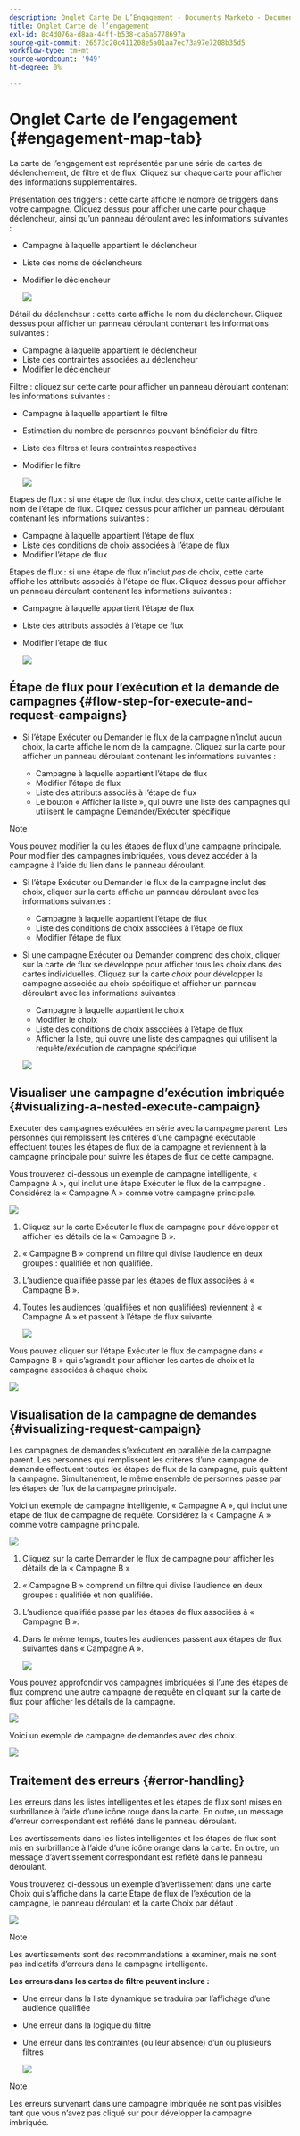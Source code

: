 ```yaml
---
description: Onglet Carte De L’Engagement - Documents Marketo - Documentation Du Produit
title: Onglet Carte de l’engagement
exl-id: 8c4d076a-d8aa-44ff-b538-ca6a6778697a
source-git-commit: 26573c20c411208e5a01aa7ec73a97e7208b35d5
workflow-type: tm+mt
source-wordcount: '949'
ht-degree: 0%

---
```


# Onglet Carte de l’engagement {#engagement-map-tab}

La carte de l’engagement est représentée par une série de cartes de déclenchement, de filtre et de flux. Cliquez sur chaque carte pour afficher des informations supplémentaires.

Présentation des triggers : cette carte affiche le nombre de triggers dans votre campagne. Cliquez dessus pour afficher une carte pour chaque déclencheur, ainsi qu’un panneau déroulant avec les informations suivantes :

* Campagne à laquelle appartient le déclencheur
* Liste des noms de déclencheurs
* Modifier le déclencheur

  ![](assets/engagement-map-tab-1.png)

Détail du déclencheur : cette carte affiche le nom du déclencheur. Cliquez dessus pour afficher un panneau déroulant contenant les informations suivantes :

* Campagne à laquelle appartient le déclencheur
* Liste des contraintes associées au déclencheur
* Modifier le déclencheur

Filtre : cliquez sur cette carte pour afficher un panneau déroulant contenant les informations suivantes :

* Campagne à laquelle appartient le filtre
* Estimation du nombre de personnes pouvant bénéficier du filtre
* Liste des filtres et leurs contraintes respectives
* Modifier le filtre

  ![](assets/engagement-map-tab-3.png)

Étapes de flux : si une étape de flux inclut des choix, cette carte affiche le nom de l’étape de flux. Cliquez dessus pour afficher un panneau déroulant contenant les informations suivantes :

* Campagne à laquelle appartient l’étape de flux
* Liste des conditions de choix associées à l’étape de flux
* Modifier l’étape de flux

Étapes de flux : si une étape de flux n’inclut _pas_ de choix, cette carte affiche les attributs associés à l’étape de flux. Cliquez dessus pour afficher un panneau déroulant contenant les informations suivantes :

* Campagne à laquelle appartient l’étape de flux
* Liste des attributs associés à l’étape de flux
* Modifier l’étape de flux

  ![](assets/engagement-map-tab-5.png)

## Étape de flux pour l’exécution et la demande de campagnes {#flow-step-for-execute-and-request-campaigns}

* Si l’étape Exécuter ou Demander le flux de la campagne n’inclut aucun choix, la carte affiche le nom de la campagne. Cliquez sur la carte pour afficher un panneau déroulant contenant les informations suivantes :

   * Campagne à laquelle appartient l’étape de flux
   * Modifier l’étape de flux
   * Liste des attributs associés à l’étape de flux
   * Le bouton « Afficher la liste », qui ouvre une liste des campagnes qui utilisent le campagne Demander/Exécuter spécifique

>[!NOTE]
>
>Vous pouvez modifier la ou les étapes de flux d’une campagne principale. Pour modifier des campagnes imbriquées, vous devez accéder à la campagne à l’aide du lien dans le panneau déroulant.

* Si l’étape Exécuter ou Demander le flux de la campagne inclut des choix, cliquer sur la carte affiche un panneau déroulant avec les informations suivantes :

   * Campagne à laquelle appartient l’étape de flux
   * Liste des conditions de choix associées à l’étape de flux
   * Modifier l’étape de flux

* Si une campagne Exécuter ou Demander comprend des choix, cliquer sur la carte de flux se développe pour afficher tous les choix dans des cartes individuelles. Cliquez sur la carte _choix_ pour développer la campagne associée au choix spécifique et afficher un panneau déroulant avec les informations suivantes :

   * Campagne à laquelle appartient le choix
   * Modifier le choix
   * Liste des conditions de choix associées à l’étape de flux
   * Afficher la liste, qui ouvre une liste des campagnes qui utilisent la requête/exécution de campagne spécifique

  ![](assets/engagement-map-tab-10.png)

## Visualiser une campagne d’exécution imbriquée {#visualizing-a-nested-execute-campaign}

Exécuter des campagnes exécutées en série avec la campagne parent. Les personnes qui remplissent les critères d’une campagne exécutable effectuent toutes les étapes de flux de la campagne et reviennent à la campagne principale pour suivre les étapes de flux de cette campagne.

Vous trouverez ci-dessous un exemple de campagne intelligente, « Campagne A », qui inclut une étape Exécuter le flux de la campagne . Considérez la « Campagne A » comme votre campagne principale.

![](assets/engagement-map-tab-11.png)

1. Cliquez sur la carte Exécuter le flux de campagne pour développer et afficher les détails de la « Campagne B ».
1. « Campagne B » comprend un filtre qui divise l’audience en deux groupes : qualifiée et non qualifiée.
1. L’audience qualifiée passe par les étapes de flux associées à « Campagne B ».
1. Toutes les audiences (qualifiées et non qualifiées) reviennent à « Campagne A » et passent à l’étape de flux suivante.

   ![](assets/engagement-map-tab-12.png)

Vous pouvez cliquer sur l’étape Exécuter le flux de campagne dans « Campagne B » qui s’agrandit pour afficher les cartes de choix et la campagne associées à chaque choix.

![](assets/engagement-map-tab-13.png)

## Visualisation de la campagne de demandes {#visualizing-request-campaign}

Les campagnes de demandes s’exécutent en parallèle de la campagne parent. Les personnes qui remplissent les critères d’une campagne de demande effectuent toutes les étapes de flux de la campagne, puis quittent la campagne. Simultanément, le même ensemble de personnes passe par les étapes de flux de la campagne principale.

Voici un exemple de campagne intelligente, « Campagne A », qui inclut une étape de flux de campagne de requête. Considérez la « Campagne A » comme votre campagne principale.

![](assets/engagement-map-tab-14.png)

1. Cliquez sur la carte Demander le flux de campagne pour afficher les détails de la « Campagne B »
1. « Campagne B » comprend un filtre qui divise l’audience en deux groupes : qualifiée et non qualifiée.
1. L’audience qualifiée passe par les étapes de flux associées à « Campagne B ».
1. Dans le même temps, toutes les audiences passent aux étapes de flux suivantes dans « Campagne A ».

   ![](assets/engagement-map-tab-15.png)

Vous pouvez approfondir vos campagnes imbriquées si l’une des étapes de flux comprend une autre campagne de requête en cliquant sur la carte de flux pour afficher les détails de la campagne.

![](assets/engagement-map-tab-16.png)

Voici un exemple de campagne de demandes avec des choix.

![](assets/engagement-map-tab-17.png)

## Traitement des erreurs {#error-handling}

Les erreurs dans les listes intelligentes et les étapes de flux sont mises en surbrillance à l’aide d’une icône rouge dans la carte. En outre, un message d’erreur correspondant est reflété dans le panneau déroulant.

Les avertissements dans les listes intelligentes et les étapes de flux sont mis en surbrillance à l’aide d’une icône orange dans la carte. En outre, un message d’avertissement correspondant est reflété dans le panneau déroulant.

Vous trouverez ci-dessous un exemple d’avertissement dans une carte Choix qui s’affiche dans la carte Étape de flux de l’exécution de la campagne, le panneau déroulant et la carte Choix par défaut .

![](assets/engagement-map-tab-18.png)

>[!NOTE]
>
>Les avertissements sont des recommandations à examiner, mais ne sont pas indicatifs d’erreurs dans la campagne intelligente.

**Les erreurs dans les cartes de filtre peuvent inclure :**

* Une erreur dans la liste dynamique se traduira par l’affichage d’une audience qualifiée

* Une erreur dans la logique du filtre

* Une erreur dans les contraintes (ou leur absence) d’un ou plusieurs filtres

  ![](assets/engagement-map-tab-20.png)

>[!NOTE]
>
>Les erreurs survenant dans une campagne imbriquée ne sont pas visibles tant que vous n’avez pas cliqué sur pour développer la campagne imbriquée.
